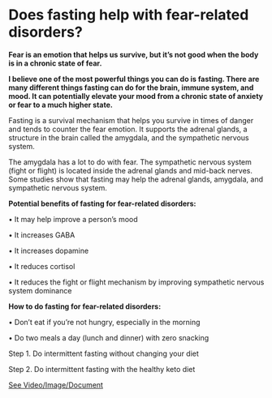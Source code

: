 # Does fasting help with fear-related disorders?

**Fear is an emotion that helps us survive, but it’s not good when the body is in a chronic state of fear.** 

**I believe one of the most powerful things you can do is fasting. There are many different things fasting can do for the brain, immune system, and mood. It can potentially elevate your mood from a chronic state of anxiety or fear to a much higher state.** 

Fasting is a survival mechanism that helps you survive in times of danger and tends to counter the fear emotion. It supports the adrenal glands, a structure in the brain called the amygdala, and the sympathetic nervous system. 

The amygdala has a lot to do with fear. The sympathetic nervous system (fight or flight) is located inside the adrenal glands and mid-back nerves. Some studies show that fasting may help the adrenal glands, amygdala, and sympathetic nervous system. 

**Potential benefits of fasting for fear-related disorders:**

• It may help improve a person’s mood 

• It increases GABA

• It increases dopamine 

• It reduces cortisol 

• It reduces the fight or flight mechanism by improving sympathetic nervous system dominance 

**How to do fasting for fear-related disorders:**

• Don’t eat if you’re not hungry, especially in the morning 

• Do two meals a day (lunch and dinner) with zero snacking 

Step 1. Do intermittent fasting without changing your diet 

Step 2. Do intermittent fasting with the healthy keto diet 

 [See Video/Image/Document](https://hls-player.drberg.com/asset?path=migrated-assets/do-fasting-for-fear-related-disorder)